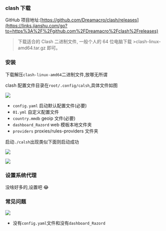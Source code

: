 

### clash 下载

GitHub 项目地址:[https://github.com/Dreamacro/clash/releases](https://links.jianshu.com/go?to=https%3A%2F%2Fgithub.com%2FDreamacro%2Fclash%2Freleases)

> 下载适合的 Clash 二进制文件, 一般个人的 64 位电脑下载 >clash-linux-amd64.tar.gz 即可。

### 安装

下载解压`clash-linux-amd64`二进制文件,放哪无所谓

clash 配置文件目录在`root/.config/calsh`,具体文件如图

![](https://cdn.jsdelivr.net/gh/tianzhenwuxie01/gitpicgo/img/20200801214144.png)

- `config.yaml` 启动默认配置文件(必要)
- `01.yml` 自定义配置文件
- `country.mmdb` geoip 文件(必要)
- `dashboard_Razord` web 模板本地文件夹
- `providers` proxies/rules-providers 文件夹

启动`./calsh`出现类似下面则启动成功

![](https://cdn.jsdelivr.net/gh/tianzhenwuxie01/gitpicgo/img/20200801215405.png)

![](https://cdn.jsdelivr.net/gh/tianzhenwuxie01/gitpicgo/img/20200801215455.png)

### 设置系统代理

没啥好多的,设置吧 😂

### 常见问题

![](https://cdn.jsdelivr.net/gh/tianzhenwuxie01/gitpicgo/img/20200801215245.png)

- 没有`config.yaml`文件和没有`dashboard_Razord`

